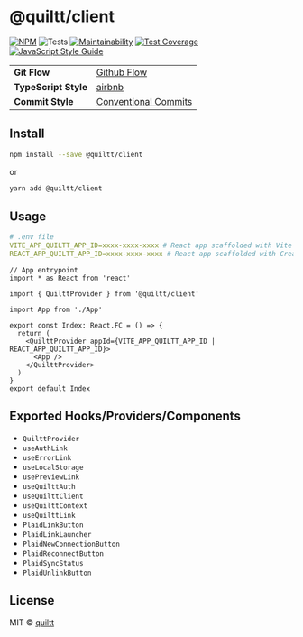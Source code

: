 # @quiltt/client

[![NPM](https://img.shields.io/npm/v/@quiltt/client.svg)](https://www.npmjs.com/package/@quiltt/client) ![Tests](https://github.com/quiltt/quiltt-client/workflows/Tests/badge.svg) [![Maintainability](https://api.codeclimate.com/v1/badges/c460e568ab8d141a9ea4/maintainability)](https://codeclimate.com/github/quiltt/quiltt-client/maintainability) [![Test Coverage](https://api.codeclimate.com/v1/badges/c460e568ab8d141a9ea4/test_coverage)](https://codeclimate.com/github/quiltt/quiltt-client/test_coverage) [![JavaScript Style Guide](https://img.shields.io/badge/code_style-airbnb-brightgreen.svg)](https://github.com/airbnb/javascript/tree/master/react)

|                      |                                                                        |
| -------------------- | ---------------------------------------------------------------------- |
| **Git Flow**         | [Github Flow](https://guides.github.com/introduction/flow/)            |
| **TypeScript Style** | [airbnb](https://github.com/airbnb/javascript/tree/master/react)       |
| **Commit Style**     | [Conventional Commits](https://www.conventionalcommits.org/en/v1.0.0/) |

## Install

```bash
npm install --save @quiltt/client
```

or

```bash
yarn add @quiltt/client
```

## Usage

```yaml
# .env file
VITE_APP_QUILTT_APP_ID=xxxx-xxxx-xxxx # React app scaffolded with Vite 2
REACT_APP_QUILTT_APP_ID=xxxx-xxxx-xxxx # React app scaffolded with Create React App
```

```tsx
// App entrypoint
import * as React from 'react'

import { QuilttProvider } from '@quiltt/client'

import App from './App'

export const Index: React.FC = () => {
  return (
    <QuilttProvider appId={VITE_APP_QUILTT_APP_ID | REACT_APP_QUILTT_APP_ID}>
      <App />
    </QuilttProvider>
  )
}
export default Index
```

## Exported Hooks/Providers/Components

- `QuilttProvider`
- `useAuthLink`
- `useErrorLink`
- `useLocalStorage`
- `usePreviewLink`
- `useQuilttAuth`
- `useQuilttClient`
- `useQuilttContext`
- `useQuilttLink`
- `PlaidLinkButton`
- `PlaidLinkLauncher`
- `PlaidNewConnectionButton`
- `PlaidReconnectButton`
- `PlaidSyncStatus`
- `PlaidUnlinkButton`

## License

MIT © [quiltt](https://github.com/quiltt)
